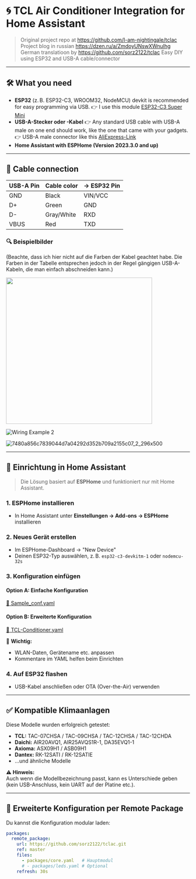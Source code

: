 # 🌀 TCL Air Conditioner Integration for Home Assistant

> Original project repo at https://github.com/I-am-nightingale/tclac
> Project blog in russian https://dzen.ru/a/ZmdoyUNswXWnulhg
> German translatioon by https://github.com/sorz2122/tclac
> Easy DIY using ESP32 and USB-A cable/connector

---

## 🛠️ What you need

- **ESP32** (z. B. ESP32-C3, WROOM32, NodeMCU) devkit is recommended for easy programming via USB.
  👉 I use this module [ESP32-C3 Super Mini](https://www.aliexpress.com/item/1005005967641936.html?spm=a2g0o.order_list.order_list_main.98.794e1802hxxIy0)
- **USB-A-Stecker oder -Kabel**
  👉 Any standard USB cable with USB-A male on one end should work, like the one that came with your gadgets.
  👉 USB-A male connector like this [AliExpress-Link](https://www.aliexpress.com/item/1005005776162012.html)
- **Home Assistant with ESPHome (Version 2023.3.0 and up)**

---

## 🔌 Cable connection

| USB-A Pin | Cable color| → ESP32 Pin  |
|-----------|------------|--------------|
| GND       | Black      | VIN/VCC      |
| D+        | Green      | GND          |
| D-        | Gray/White | RXD          |
| VBUS      | Red        | TXD          |

### 🔍 Beispielbilder
(Beachte, dass ich hier nicht auf die Farben der Kabel geachtet habe. Die Farben in der Tabelle entsprechen jedoch in der Regel gängigen USB-A-Kabeln, die man einfach abschneiden kann.)

<img src="https://github.com/user-attachments/assets/9b674e06-41ca-4bcf-b09b-691a5fbd8545" width="400"/>
<br/>

![Wiring Example 2](https://github.com/user-attachments/assets/e30fadd9-19cd-47ec-baab-86f8a80410f6)

![7480a856c7839044d7a04292d352b709a2155c07_2_296x500](https://github.com/user-attachments/assets/5b3ccbb8-eb62-4743-8d05-f88a9b986743)

---

## 🧠 Einrichtung in Home Assistant

> Die Lösung basiert auf **ESPHome** und funktioniert nur mit Home Assistant.

### 1. ESPHome installieren

- In Home Assistant unter **Einstellungen → Add-ons → ESPHome** installieren

### 2. Neues Gerät erstellen

- Im ESPHome-Dashboard → "New Device"
- Deinen ESP32-Typ auswählen, z. B. `esp32-c3-devkitm-1` oder `nodemcu-32s`

### 3. Konfiguration einfügen

#### Option A: Einfache Konfiguration
[📄 Sample_conf.yaml](https://github.com/thedesp/tclac/blob/master/Sample_conf.yaml)

#### Option B: Erweiterte Konfiguration
[📄 TCL-Conditioner.yaml](https://github.com/thedesp/tclac/blob/master/TCL-Conditioner.yaml)

📝 **Wichtig:**  
- WLAN-Daten, Gerätename etc. anpassen  
- Kommentare im YAML helfen beim Einrichten

### 4. Auf ESP32 flashen

- USB-Kabel anschließen oder OTA (Over-the-Air) verwenden

---

## ✅ Kompatible Klimaanlagen

Diese Modelle wurden erfolgreich getestet:

- **TCL:** TAC-07CHSA / TAC-09CHSA / TAC-12CHSA / TAC-12CHDA
- **Daichi:** AIR20AVQ1, AIR25AVQS1R-1, DA35EVQ1-1
- **Axioma:** ASX09H1 / ASB09H1
- **Dantex:** RK-12SATI / RK-12SATIE  
- ...und ähnliche Modelle

⚠️ **Hinweis:**  
Auch wenn die Modellbezeichnung passt, kann es Unterschiede geben (kein USB-Anschluss, kein UART auf der Platine etc.).

---

## 🔧 Erweiterte Konfiguration per Remote Package

Du kannst die Konfiguration modular laden:

```yaml
packages:
  remote_package:
    url: https://github.com/sorz2122/tclac.git
    ref: master
    files:
      - packages/core.yaml   # Hauptmodul
      # - packages/leds.yaml # Optional
    refresh: 30s
